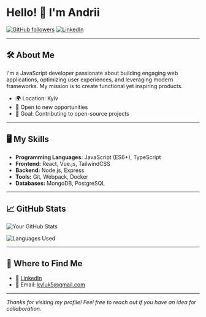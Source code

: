 # Hello! 👋 I'm Andrii

[![GitHub followers](https://img.shields.io/github/followers/KulykAndrii?style=social)](https://github.com/KulykAndrii)
[![LinkedIn](https://img.shields.io/badge/LinkedIn-%E2%86%92-blue)](https://www.linkedin.com/in/kyluk)

---

## 🛠️ About Me

I'm a JavaScript developer passionate about building engaging web applications, optimizing user experiences, and leveraging modern frameworks. My mission is to create functional yet inspiring products.

- 🌍 Location: Kyiv
- 💼 Open to new opportunities
- 🎯 Goal: Contributing to open-source projects

---

## 🖥️ My Skills

- **Programming Languages:** JavaScript (ES6+), TypeScript
- **Frontend:** React, Vue.js, TailwindCSS
- **Backend:** Node.js, Express
- **Tools:** Git, Webpack, Docker
- **Databases:** MongoDB, PostgreSQL

---

## 📈 GitHub Stats

![Your GitHub Stats](https://github-readme-stats.vercel.app/api?username=KulykAndrii&show_icons=true&theme=tokyonight)

![Languages Used](https://github-readme-stats.vercel.app/api/top-langs/?username=KulykAndrii&layout=compact&theme=tokyonight)

---

## 🔗 Where to Find Me

- 💼 [LinkedIn](https://www.linkedin.com/in/kyluk)
- 📧 Email: kyluk5@gmail.com

---

_Thanks for visiting my profile! Feel free to reach out if you have an idea for collaboration._
